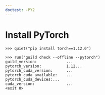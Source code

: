 ```yaml
---
doctest: -PY2
---
```


# Install PyTorch

    >>> quiet("pip install torch==1.12.0")

    >>> run("guild check --offline --pytorch")
    guild_version:             ...
    pytorch_version:           1.12...
    pytorch_cuda_version:      ...
    pytorch_cuda_available:    ...
    pytorch_cuda_devices:...
    cuda_version:              ...
    <exit 0>
